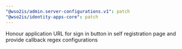 ```yaml
---
"@wso2is/admin.server-configurations.v1": patch
"@wso2is/identity-apps-core": patch
---
```


Honour application URL for sign in button in self registration page and provide callback regex configurations
